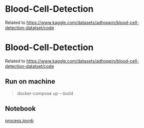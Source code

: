 # Blood-Cell-Detection
Related to https://www.kaggle.com/datasets/adhoppin/blood-cell-detection-datatset/code

# Blood-Cell-Detection
Related to https://www.kaggle.com/datasets/adhoppin/blood-cell-detection-datatset/code

## Run on machine

> docker-compose up --build

## Notebook

[process.ipynb](app/process.ipynb)
